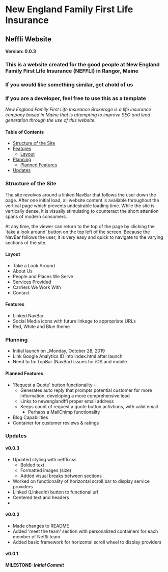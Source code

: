 # New England Family First Life Insurance
## Neffli Website
**Version: 0.0.3**

### This is a website created for the good people at New England Family First Life Insurance (NEFFLI) in Rangor, Maine
### If you would like something similar, get ahold of us
### If you are a developer, feel free to use this as a template

*New England Family First Life Insurance Brokerage is a life insurance company based in Maine that is attempting to improve SEO and lead generation through the use of this website.*

#### Table of Contents
* [Structure of the Site](#structure-of-the-site)
* [Features](#features)
    * [Layout](#layout)
* [Planning](#planning)
    * [Planned Features](#planned-features)
* [Updates](#updates)


### Structure of the Site
The site revolves around a linked NavBar that follows the user down the page. After one initial load, all website content is available throughout the vertical page which prevents undesirable loading time. While the site is vertically dense, it is visually stimulating to counteract the short attention spans of modern consumers.

At any time, the viewer can return to the top of the page by clicking the 'take a look around' button on the top left of the screen. Because the NavBar follows the user, it is very easy and quick to navigate to the varying sections of the site.

#### Layout
* Take a Look Around
* About Us
* People and Places We Serve
* Services Provided
* Carriers We Work With
* Contact

#### Features
* Linked NavBar
* Social Media icons with future linkage to appropriate URLs
* Red, White and Blue theme

### Planning
* Initial launch on _Monday, October 28, 2019
* Link Google Analytics ID into index.html after launch
* Need to fix TopBar (NavBar) issues for iOS and mobile

#### Planned Features
* 'Request a Quote' button functionality - 
	* Generates auto reply that prompts potential customer for more information, developing a more comprehensive lead
	* Links to newenglandffl proper email address
	* Keeps count of request a quote button activtions, with valid email
		* Perhaps a MailChimp functionality
* Blog Capabilities
* Container for customer reviews & ratings
 
### Updates

#### v0.0.3
* Updated styling with neffli.css
	* Bolded text
	* Formatted images (size)
	* Added visual breaks between sections
* Worked on functionality of horizontal scroll bar to display service providers
* Linked (LinkedIn) button to functional url
* Centered text and headers
* 

#### v0.0.2
* Made changes to README
* Added 'meet the team' section with personalized containers for each member of Neffli team
* Added basic framework for horizontal scroll wheel to display providers

#### v0.0.1
**MILESTONE: *Initial Commit***
